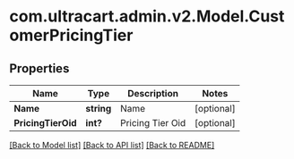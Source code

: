 # com.ultracart.admin.v2.Model.CustomerPricingTier
## Properties

Name | Type | Description | Notes
------------ | ------------- | ------------- | -------------
**Name** | **string** | Name | [optional] 
**PricingTierOid** | **int?** | Pricing Tier Oid | [optional] 


[[Back to Model list]](../README.md#documentation-for-models) [[Back to API list]](../README.md#documentation-for-api-endpoints) [[Back to README]](../README.md)


